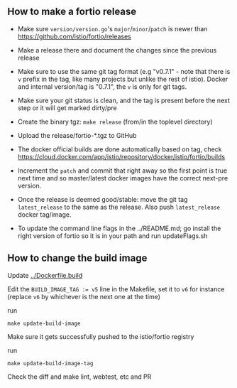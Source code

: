 ## How to make a fortio release

- Make sure `version/version.go`'s `major`/`minor`/`patch` is newer than https://github.com/istio/fortio/releases

- Make a release there and document the changes since the previous release

- Make sure to use the same git tag format (e.g "v0.7.1" - note that there is `v` prefix in the tag, like many projects but unlike the rest of istio). Docker and internal version/tag is "0.7.1", the `v` is only for git tags.

- Make sure your git status is clean, and the tag is present before the next step or it will get marked dirty/pre

- Create the binary tgz: `make release` (from/in the toplevel directory)

- Upload the release/fortio-\*.tgz to GitHub

- The docker official builds are done automatically based on tag, check https://cloud.docker.com/app/istio/repository/docker/istio/fortio/builds

- Increment the `patch` and commit that right away so the first point is true next time and so master/latest docker images have the correct next-pre version.

- Once the release is deemed good/stable: move the git tag `latest_release` to the same as the release. Also push `latest_release` docker tag/image.

- To update the command line flags in the ../README.md; go install the right version of fortio so it is in your path and run updateFlags.sh

## How to change the build image

Update [../Dockerfile.build](../Dockerfile.build)

Edit the `BUILD_IMAGE_TAG := v5` line in the Makefile, set it to `v6`
for instance (replace `v6` by whichever is the next one at the time)

run
```
make update-build-image
```

Make sure it gets successfully pushed to the istio/fortio registry

run
```
make update-build-image-tag
```

Check the diff and make lint, webtest, etc and PR
